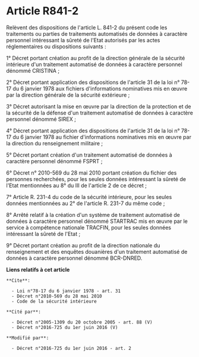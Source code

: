 # Article R841-2

Relèvent des dispositions de l'article L. 841-2 du présent code les  traitements ou parties de traitements automatisés de
données à caractère  personnel intéressant la sûreté de l'Etat autorisés par les actes  réglementaires ou dispositions
suivants : 

1°  Décret portant création au profit de la direction générale de la  sécurité intérieure d'un traitement automatisé de
données à caractère  personnel dénommé CRISTINA ; 

2° Décret portant  application des dispositions de l'article 31 de la loi n° 78-17 du 6  janvier 1978 aux fichiers
d'informations nominatives mis en œuvre par la  direction générale de la sécurité extérieure ; 

3° Décret autorisant la mise en œuvre par la direction de la protection  et de la sécurité de la défense d'un traitement
automatisé de données à  caractère personnel dénommé SIREX ; 

4° Décret  portant application des dispositions de l'article 31 de la loi n° 78-17  du 6 janvier 1978 au fichier
d'informations nominatives mis en œuvre par  la direction du renseignement militaire ; 

5° Décret portant création d'un traitement automatisé de données à caractère personnel dénommé FSPRT ; 

6° Décret n° 2010-569 du 28 mai 2010 portant création du fichier des  personnes recherchées, pour les seules données
intéressant la sûreté de  l'Etat mentionnées au 8° du III de l'article 2 de ce décret ; 

7° Article R. 231-4 du code de la sécurité intérieure, pour les seules  données mentionnées au 2° de l'article R. 231-7 du
même code ; 

8° Arrêté relatif à la création d'un système de traitement automatisé  de données à caractère personnel dénommé STARTRAC mis
en œuvre par le  service à compétence nationale TRACFIN, pour les seules données  intéressant la sûreté de l'Etat ;

9° Décret portant création au profit de la direction nationale du renseignement et des enquêtes douanières d'un traitement
automatisé de données à caractère personnel dénommé BCR-DNRED.

**Liens relatifs à cet article**

	**Cite**:

	  - Loi n°78-17 du 6 janvier 1978 - art. 31
	  - Décret n°2010-569 du 28 mai 2010
	  - Code de la sécurité intérieure

	**Cité par**:

	  - Décret n°2005-1309 du 20 octobre 2005 - art. 88 (V)
	  - Décret n°2016-725 du 1er juin 2016 (V)

	**Modifié par**:

	  - Décret n°2016-725 du 1er juin 2016 - art. 2
